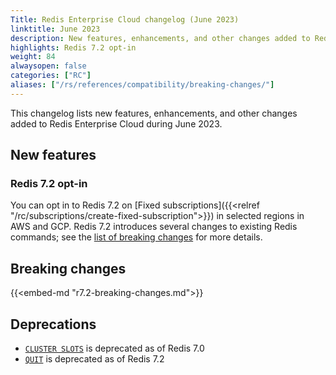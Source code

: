 ```yaml
---
Title: Redis Enterprise Cloud changelog (June 2023)
linktitle: June 2023
description: New features, enhancements, and other changes added to Redis Enterprise Cloud during June 2023.
highlights: Redis 7.2 opt-in
weight: 84
alwaysopen: false
categories: ["RC"]
aliases: ["/rs/references/compatibility/breaking-changes/"]
---
```


This changelog lists new features, enhancements, and other changes added to Redis Enterprise Cloud during June 2023.

## New features

### Redis 7.2 opt-in

You can opt in to Redis 7.2 on [Fixed subscriptions]({{<relref "/rc/subscriptions/create-fixed-subscription">}}) in selected regions in AWS and GCP. Redis 7.2 introduces several changes to existing Redis commands; see the [list of breaking changes](#redis-72-breaking-changes) for more details.

## Breaking changes

{{<embed-md "r7.2-breaking-changes.md">}}

## Deprecations

- [`CLUSTER SLOTS`](https://redis.io/commands/cluster-slots) is deprecated as of Redis 7.0
- [`QUIT`](https://redis.io/commands/quit/) is deprecated as of Redis 7.2

